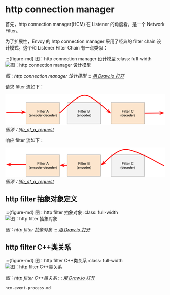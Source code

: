 # http connection manager

首先，http connection manager(HCM) 在 Listener 的角度看，是一个 Network Filter。

为了扩展性，Envoy 的 http connection manager 采用了经典的 filter chain 设计模式。这个和 Listener Filter Chain 有一点类似：

:::{figure-md} 图：http connection manager 设计模型
:class: full-width 
<img src="/ch2-envoy/arch/http/http-connection-manager/http-connection-manager.assets/http-connection-manager.drawio.svg" alt="图：http connection manager 设计模型">

*图：http connection manager 设计模型*
:::
*[用 Draw.io 打开](https://app.diagrams.net/?ui=sketch#Uhttps%3A%2F%2Fistio-insider.mygraphql.com%2Fzh_CN%2Flatest%2F_images%2Fhttp-connection-manager.drawio.svg)*


请求 filter 流如下：

![](./http-connection-manager.assets/lor-http-decode.svg)
*图源：[life_of_a_request](https://www.envoyproxy.io/docs/envoy/latest/intro/life_of_a_request#http-filter-chain-processing)*

响应 filter 流如下：

![](./http-connection-manager.assets/lor-http-encode.svg)
*图源：[life_of_a_request](https://www.envoyproxy.io/docs/envoy/latest/intro/life_of_a_request#http-filter-chain-processing)*



## http filter 抽象对象定义

:::{figure-md} 图：http filter 抽象对象
:class: full-width
<img src="/ch2-envoy/arch/http/http-connection-manager/http-connection-manager.assets/http-filter-abstract.drawio.svg" alt="图：http filter 抽象对象">

*图：http filter 抽象对象*
:::
*[用 Draw.io 打开](https://app.diagrams.net/?ui=sketch#Uhttps%3A%2F%2Fistio-insider.mygraphql.com%2Fzh_CN%2Flatest%2F_images%2Fhttp-filter-abstract.drawio.svg)*


## http filter C++类关系

:::{figure-md} 图：http filter C++类关系
:class: full-width
<img src="/ch2-envoy/arch/http/http-connection-manager/http-connection-manager.assets/http-filter-code-oop.drawio.svg" alt="图：http filter C++类关系">

*图：http filter C++类关系*
:::
*[用 Draw.io 打开](https://app.diagrams.net/?ui=sketch#Uhttps%3A%2F%2Fistio-insider.mygraphql.com%2Fzh_CN%2Flatest%2F_images%2Fhttp-filter-code-oop.drawio.svg)*


```{toctree}
hcm-event-process.md
```